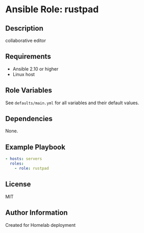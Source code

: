# Ansible Role: rustpad

## Description
collaborative editor

## Requirements
- Ansible 2.10 or higher
- Linux host

## Role Variables
See `defaults/main.yml` for all variables and their default values.

## Dependencies
None.

## Example Playbook
```yaml
- hosts: servers
  roles:
    - role: rustpad
```

## License
MIT

## Author Information
Created for Homelab deployment
